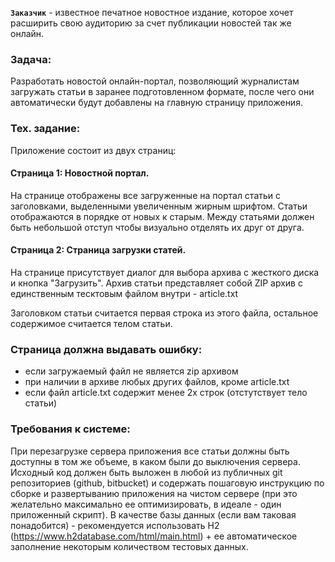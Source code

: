 **`Заказчик`** - известное печатное новостное издание, которое хочет расширить свою аудиторию за счет публикации новостей так же онлайн.

### Задача:

Разработать новостой онлайн-портал, позволяющий журналистам загружать статьи в заранее подготовленном формате, после чего они автоматически будут добавлены на главную страницу приложения.

### Тех. задание:

Приложение состоит из двух страниц:

#### Страница 1: Новостной портал.
На странице отображены все загруженные на портал статьи с заголовками, выделенными увеличенным жирным шрифтом. Статьи отображаются в порядке от новых к старым. Между статьями должен быть небольшой отступ чтобы визуально отделять их друг от друга.

#### Страница 2: Страница загрузки статей.
На странице присутствует диалог для выбора архива с жесткого диска и кнопка "Загрузить". Архив статьи представляет собой ZIP архив с единственным тесктовым файлом внутри - article.txt

Заголовком статьи считается первая строка из этого файла, остальное содержимое считается телом статьи.

### Страница должна выдавать ошибку:

* если загружаемый файл не является zip архивом
* при наличии в архиве любых других файлов, кроме article.txt
* если файл article.txt содержит менее 2х строк (отстутствует тело статьи)

### Требования к системе:

При перезагрузке сервера приложения все статьи должны быть доступны в том же объеме, в каком были до выключения сервера.
Исходный код должен быть выложен в любой из публичных git репозиториев (github, bitbucket) и содержать пошаговую инструкцию по сборке и развертыванию приложения на чистом сервере (при это желательно максимально ее оптимизировать, в идеале - один приложенный скрипт).
В качестве базы данных (если вам таковая понадобится) - рекомендуется использовать H2 (https://www.h2database.com/html/main.html) + ее автоматическое заполнение некоторым количеством тестовых данных.
